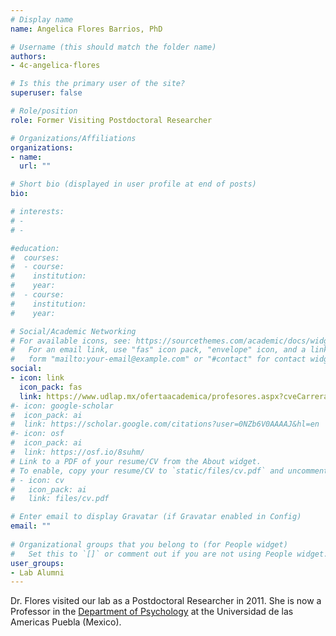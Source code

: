 ```yaml
---
# Display name
name: Angelica Flores Barrios, PhD

# Username (this should match the folder name)
authors:
- 4c-angelica-flores

# Is this the primary user of the site?
superuser: false

# Role/position
role: Former Visiting Postdoctoral Researcher

# Organizations/Affiliations
organizations:
- name: 
  url: ""

# Short bio (displayed in user profile at end of posts)
bio: 

# interests:
# - 
# - 

#education:
#  courses:
#  - course: 
#    institution: 
#    year: 
#  - course: 
#    institution: 
#    year: 

# Social/Academic Networking
# For available icons, see: https://sourcethemes.com/academic/docs/widgets/#icons
#   For an email link, use "fas" icon pack, "envelope" icon, and a link in the
#   form "mailto:your-email@example.com" or "#contact" for contact widget.
social:
- icon: link
  icon_pack: fas
  link: https://www.udlap.mx/ofertaacademica/profesores.aspx?cveCarrera=LPA&profesor=0019193&extracto=6
#- icon: google-scholar
#  icon_pack: ai
#  link: https://scholar.google.com/citations?user=0NZb6V0AAAAJ&hl=en
#- icon: osf
#  icon_pack: ai
#  link: https://osf.io/8suhm/
# Link to a PDF of your resume/CV from the About widget.
# To enable, copy your resume/CV to `static/files/cv.pdf` and uncomment the lines below.  
# - icon: cv
#   icon_pack: ai
#   link: files/cv.pdf

# Enter email to display Gravatar (if Gravatar enabled in Config)
email: ""
  
# Organizational groups that you belong to (for People widget)
#   Set this to `[]` or comment out if you are not using People widget.  
user_groups:
- Lab Alumni
---
```


Dr. Flores visited our lab as a Postdoctoral Researcher in 2011. She is now a Professor in the [Department of Psychology](https://www.udlap.mx/ofertaacademica/Default.aspx?cveCarrera=LPA) at the Universidad de las Americas Puebla (Mexico).
